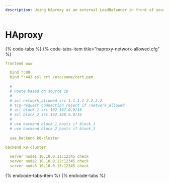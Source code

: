 ```yaml
---
description: Using HAproxy as an external LoadBalancer in front of your Kubernetes Cluster.
---
```


# HAproxy

{% code-tabs %}
{% code-tabs-item title="haproxy-network-allowed.cfg" %}
```yaml
frontend www

  bind *:80
  bind *:443 ssl crt /etc/some/cert.pem
  
  #
  # Route based on source ip
  #
  # acl network_allowed src 1.1.1.1 2.2.2.2
  # tcp-request connection reject if !network_allowed
  # acl block_1 src 192.167.0.0/16
  # acl block_2 src 192.168.0.0/16
  #
  # use backend block_1_hosts if block_1 
  # use backend block_2_hosts if block_2
  
  use_backend k8-cluster
  
backend k8-cluster

  server node1 10.10.0.11:12345 check
  server node2 10.10.0.12:12345 check
  server node3 10.10.0.13:12345 check
```
{% endcode-tabs-item %}
{% endcode-tabs %}

